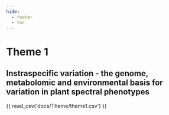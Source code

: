 ```yaml
---
hide: 
  - footer
  - toc
---
```


Theme 1
================

## Instraspecific variation - the genome, metabolomic and environmental basis for variation in plant spectral phenotypes

{{ read_csv('docs/Theme/theme1.csv') }}
